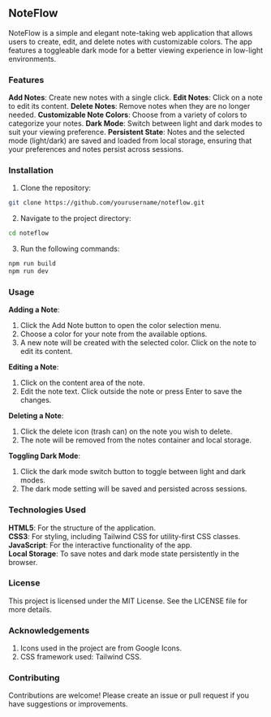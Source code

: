 ## NoteFlow
NoteFlow is a simple and elegant note-taking web application that allows users to create, edit, and delete notes with customizable colors. The app features a toggleable dark mode for a better viewing experience in low-light environments.

### Features
**Add Notes**: Create new notes with a single click.
**Edit Notes**: Click on a note to edit its content.
**Delete Notes**: Remove notes when they are no longer needed.
**Customizable Note Colors**: Choose from a variety of colors to categorize your notes.
**Dark Mode**: Switch between light and dark modes to suit your viewing preference.
**Persistent State**: Notes and the selected mode (light/dark) are saved and loaded from local storage, ensuring that your preferences and notes persist across sessions.

### Installation
1. Clone the repository:
```sh
git clone https://github.com/yourusername/noteflow.git
```
2. Navigate to the project directory:
```sh
cd noteflow
```
3. Run the following commands:
```sh
npm run build
npm run dev
```

### Usage
**Adding a Note**:
1. Click the Add Note button to open the color selection menu.
2. Choose a color for your note from the available options.
3. A new note will be created with the selected color. Click on the note to edit its content.

**Editing a Note**:
1. Click on the content area of the note.
2. Edit the note text. Click outside the note or press Enter to save the changes.

**Deleting a Note**:
1. Click the delete icon (trash can) on the note you wish to delete.
2. The note will be removed from the notes container and local storage.

**Toggling Dark Mode**:
1. Click the dark mode switch button to toggle between light and dark modes.
2. The dark mode setting will be saved and persisted across sessions.

### Technologies Used
**HTML5**: For the structure of the application. <br>
**CSS3**: For styling, including Tailwind CSS for utility-first CSS classes. <br>
**JavaScript**: For the interactive functionality of the app. <br>
**Local Storage**: To save notes and dark mode state persistently in the browser. <br>

### License
This project is licensed under the MIT License. See the LICENSE file for more details.


### Acknowledgements
1. Icons used in the project are from Google Icons.
2. CSS framework used: Tailwind CSS.

### Contributing
Contributions are welcome! Please create an issue or pull request if you have suggestions or improvements.
